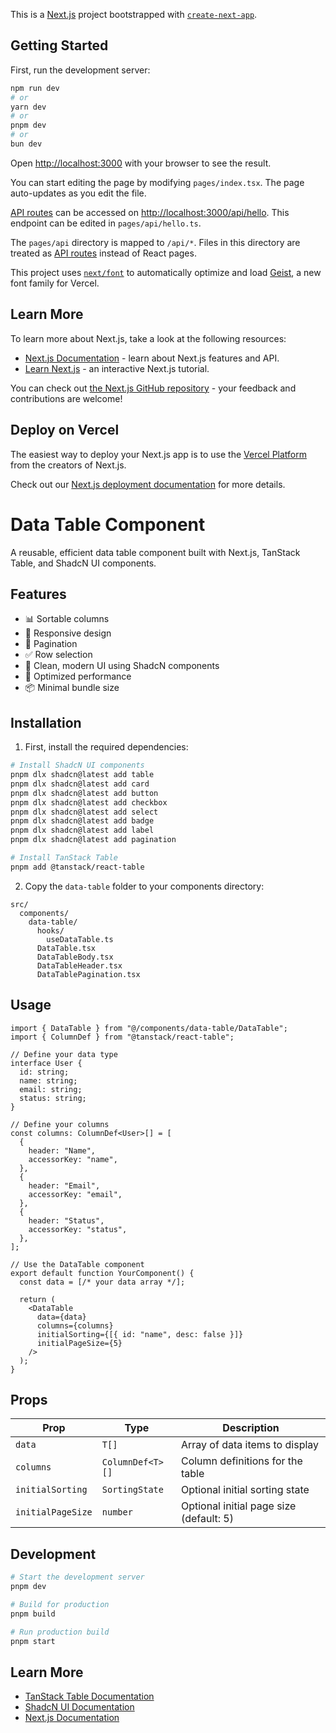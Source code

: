 This is a [Next.js](https://nextjs.org) project bootstrapped with [`create-next-app`](https://nextjs.org/docs/pages/api-reference/create-next-app).

## Getting Started

First, run the development server:

```bash
npm run dev
# or
yarn dev
# or
pnpm dev
# or
bun dev
```

Open [http://localhost:3000](http://localhost:3000) with your browser to see the result.

You can start editing the page by modifying `pages/index.tsx`. The page auto-updates as you edit the file.

[API routes](https://nextjs.org/docs/pages/building-your-application/routing/api-routes) can be accessed on [http://localhost:3000/api/hello](http://localhost:3000/api/hello). This endpoint can be edited in `pages/api/hello.ts`.

The `pages/api` directory is mapped to `/api/*`. Files in this directory are treated as [API routes](https://nextjs.org/docs/pages/building-your-application/routing/api-routes) instead of React pages.

This project uses [`next/font`](https://nextjs.org/docs/pages/building-your-application/optimizing/fonts) to automatically optimize and load [Geist](https://vercel.com/font), a new font family for Vercel.

## Learn More

To learn more about Next.js, take a look at the following resources:

- [Next.js Documentation](https://nextjs.org/docs) - learn about Next.js features and API.
- [Learn Next.js](https://nextjs.org/learn-pages-router) - an interactive Next.js tutorial.

You can check out [the Next.js GitHub repository](https://github.com/vercel/next.js) - your feedback and contributions are welcome!

## Deploy on Vercel

The easiest way to deploy your Next.js app is to use the [Vercel Platform](https://vercel.com/new?utm_medium=default-template&filter=next.js&utm_source=create-next-app&utm_campaign=create-next-app-readme) from the creators of Next.js.

Check out our [Next.js deployment documentation](https://nextjs.org/docs/pages/building-your-application/deploying) for more details.

# Data Table Component

A reusable, efficient data table component built with Next.js, TanStack Table, and ShadcN UI components.

## Features

- 📊 Sortable columns
- 📱 Responsive design
- 🔢 Pagination
- ✅ Row selection
- 🎨 Clean, modern UI using ShadcN components
- 🚀 Optimized performance
- 📦 Minimal bundle size

## Installation

1. First, install the required dependencies:

```bash
# Install ShadcN UI components
pnpm dlx shadcn@latest add table
pnpm dlx shadcn@latest add card
pnpm dlx shadcn@latest add button
pnpm dlx shadcn@latest add checkbox
pnpm dlx shadcn@latest add select
pnpm dlx shadcn@latest add badge
pnpm dlx shadcn@latest add label
pnpm dlx shadcn@latest add pagination

# Install TanStack Table
pnpm add @tanstack/react-table
```

2. Copy the `data-table` folder to your components directory:
```
src/
  components/
    data-table/
      hooks/
        useDataTable.ts
      DataTable.tsx
      DataTableBody.tsx
      DataTableHeader.tsx
      DataTablePagination.tsx
```

## Usage

```tsx
import { DataTable } from "@/components/data-table/DataTable";
import { ColumnDef } from "@tanstack/react-table";

// Define your data type
interface User {
  id: string;
  name: string;
  email: string;
  status: string;
}

// Define your columns
const columns: ColumnDef<User>[] = [
  {
    header: "Name",
    accessorKey: "name",
  },
  {
    header: "Email",
    accessorKey: "email",
  },
  {
    header: "Status",
    accessorKey: "status",
  },
];

// Use the DataTable component
export default function YourComponent() {
  const data = [/* your data array */];

  return (
    <DataTable
      data={data}
      columns={columns}
      initialSorting={[{ id: "name", desc: false }]}
      initialPageSize={5}
    />
  );
}
```

## Props

| Prop | Type | Description |
|------|------|-------------|
| `data` | `T[]` | Array of data items to display |
| `columns` | `ColumnDef<T>[]` | Column definitions for the table |
| `initialSorting` | `SortingState` | Optional initial sorting state |
| `initialPageSize` | `number` | Optional initial page size (default: 5) |

## Development

```bash
# Start the development server
pnpm dev

# Build for production
pnpm build

# Run production build
pnpm start
```

## Learn More

- [TanStack Table Documentation](https://tanstack.com/table/latest)
- [ShadcN UI Documentation](https://ui.shadcn.com)
- [Next.js Documentation](https://nextjs.org/docs)
